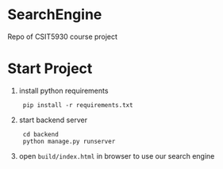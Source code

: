 # SearchEngine
Repo of CSIT5930 course project

# Start Project
1. install python requirements
   ```
    pip install -r requirements.txt
   ```
2. start backend server
   ```
    cd backend
    python manage.py runserver
   ```
3. open `build/index.html` in browser to use our search engine
